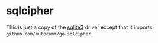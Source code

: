 # sqlcipher

This is just a copy of the [sqlite3](https://github.com/olitvin/migrate/blob/master/database/sqlite3) driver except that it imports `github.com/mutecomm/go-sqlcipher`.